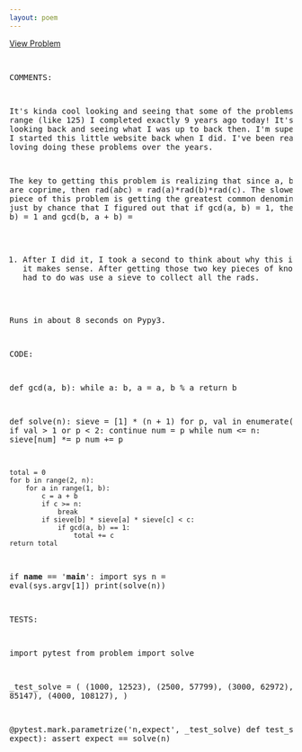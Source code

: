 ```yaml
---
layout: poem
---
```



<html><head><title>Euler - Problem 127</title>
<p><a href="http://projecteuler.net/problem=127" target="_blank">View Problem</a></p>
<pre>

COMMENTS:

It's kinda cool looking and seeing that some of the problems in this range
(like 125) I completed exactly 9 years ago today!  It's kinda fun looking back
and seeing what I was up to back then.  I'm super glad that I started this
little website back when I did.  I've been really really loving doing these
problems over the years.

The key to getting this problem is realizing that since a, b, and c are
coprime, then rad(a*b*c) = rad(a)*rad(b)*rad(c).  The slowest piece of this
problem is getting the greatest common denominator.  It was just by chance that
I figured out that if gcd(a, b) = 1, then gcd(a, a + b) = 1 and gcd(b, a + b) =
1.  After I did it, I took a second to think about why this is true and it
makes sense.  After getting those two key pieces of knowledge, all I had to do
was use a sieve to collect all the rads.

Runs in about 8 seconds on Pypy3.


CODE:

def gcd(a, b):
    while a:
        b, a = a, b % a
    return b

def solve(n):
    sieve = [1] * (n + 1)
    for p, val in enumerate(sieve):
        if val > 1 or p < 2:
            continue
        num = p
        while num <= n:
            sieve[num] *= p
            num += p

    total = 0
    for b in range(2, n):
        for a in range(1, b):
            c = a + b
            if c >= n:
                break
            if sieve[b] * sieve[a] * sieve[c] < c:
                if gcd(a, b) == 1:
                    total += c
    return total

if __name__ == '__main__':
    import sys
    n = eval(sys.argv[1])
    print(solve(n))


TESTS:

import pytest
from problem import solve

_test_solve = (
        (1000, 12523),
        (2500, 57799),
        (3000, 62972),
        (3500, 85147),
        (4000, 108127),
)

@pytest.mark.parametrize('n,expect', _test_solve)
def test_solve(n, expect):
    assert expect == solve(n)

</pre></body></html>
